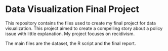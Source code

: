 # Data Visualization Final Project 

This repository contains the files used to create my final project for data visualization. This project aimed to create a compelling story about a policy issue with little explanation. My project focuses on recidivism.

The main files are the dataset, the R script and the final report. 

